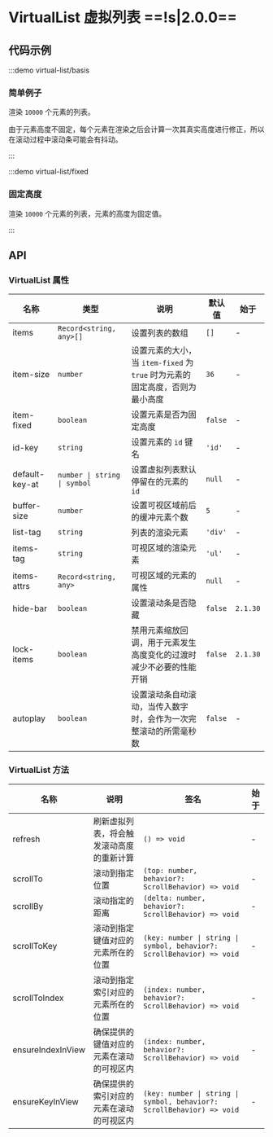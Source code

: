 # VirtualList 虚拟列表 ==!s|2.0.0==

## 代码示例

:::demo virtual-list/basis

### 简单例子

渲染 `10000` 个元素的列表。

由于元素高度不固定，每个元素在渲染之后会计算一次其真实高度进行修正，所以在滚动过程中滚动条可能会有抖动。

:::

:::demo virtual-list/fixed

### 固定高度

渲染 `10000` 个元素的列表，元素的高度为固定值。

:::

## API

### VirtualList 属性

| 名称           | 类型                         | 说明                                                                         | 默认值  | 始于     |
| -------------- | ---------------------------- | ---------------------------------------------------------------------------- | ------- | -------- |
| items          | `Record<string, any>[]`      | 设置列表的数组                                                               | `[]`    | -        |
| item-size      | `number`                     | 设置元素的大小，当 `item-fixed` 为 `true` 时为元素的固定高度，否则为最小高度 | `36`    | -        |
| item-fixed     | `boolean`                    | 设置元素是否为固定高度                                                       | `false` | -        |
| id-key         | `string`                     | 设置元素的 `id` 键名                                                         | `'id'`  | -        |
| default-key-at | `number \| string \| symbol` | 设置虚拟列表默认停留在的元素的 `id`                                          | `null`  | -        |
| buffer-size    | `number`                     | 设置可视区域前后的缓冲元素个数                                               | `5`     | -        |
| list-tag       | `string`                     | 列表的渲染元素                                                               | `'div'` | -        |
| items-tag      | `string`                     | 可视区域的渲染元素                                                           | `'ul'`  | -        |
| items-attrs    | `Record<string, any>`        | 可视区域的元素的属性                                                         | `null`  | -        |
| hide-bar       | `boolean`                    | 设置滚动条是否隐藏                                                           | `false` | `2.1.30` |
| lock-items     | `boolean`                    | 禁用元素缩放回调，用于元素发生高度变化的过渡时减少不必要的性能开销           | `false` | `2.1.30` |
| autoplay       | `boolean`                    | 设置滚动条自动滚动，当传入数字时，会作为一次完整滚动的所需毫秒数             | `false` | -        |

### VirtualList 方法

| 名称              | 说明                                     | 签名                                                                   | 始于 |
| ----------------- | ---------------------------------------- | ---------------------------------------------------------------------- | ---- |
| refresh           | 刷新虚拟列表，将会触发滚动高度的重新计算 | `() => void`                                                           | -    |
| scrollTo          | 滚动到指定位置                           | `(top: number, behavior?: ScrollBehavior) => void`                     | -    |
| scrollBy          | 滚动指定的距离                           | `(delta: number, behavior?: ScrollBehavior) => void`                   | -    |
| scrollToKey       | 滚动到指定键值对应的元素所在的位置       | `(key: number \| string \| symbol, behavior?: ScrollBehavior) => void` | -    |
| scrollToIndex     | 滚动到指定索引对应的元素所在的位置       | `(index: number, behavior?: ScrollBehavior) => void`                   | -    |
| ensureIndexInView | 确保提供的键值对应的元素在滚动的可视区内 | `(index: number, behavior?: ScrollBehavior) => void`                   | -    |
| ensureKeyInView   | 确保提供的索引对应的元素在滚动的可视区内 | `(key: number \| string \| symbol, behavior?: ScrollBehavior) => void` | -    |

